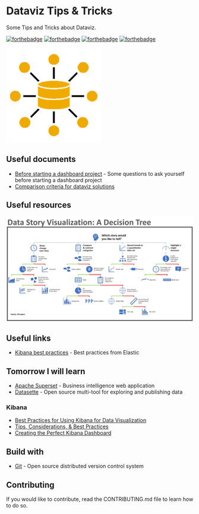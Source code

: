 # Dataviz Tips & Tricks

Some Tips and Tricks about Dataviz.

[![forthebadge](https://forthebadge.com/images/badges/you-didnt-ask-for-this.svg)](http://forthebadge.com) [![forthebadge](https://forthebadge.com/images/badges/contains-technical-debt.svg)](http://forthebadge.com)  [![forthebadge](https://forthebadge.com/images/badges/check-it-out.svg)](http://forthebadge.com)  [![forthebadge](https://forthebadge.com/images/badges/built-with-love.svg)](http://forthebadge.com)

![Data](./images/data-logo-256.png)

## Useful documents

* [Before starting a dashboard project](./docs/Before-starting-a-dashboard-project.md) - Some questions to ask yourself before starting a dashboard project
* [Comparison criteria for dataviz solutions](./docs/Comparison-criteria-for-dataviz-solutions.md)

## Useful resources

![Data Story Visualization Decision Tree](./images/data-story-visualization-decision-tree.png)

## Useful links

* [Kibana best practices](https://www.elastic.co/guide/en/kibana/master/development-best-practices.html) - Best practices from Elastic

## Tomorrow I will learn

* [Apache Superset](https://superset.apache.org/docs/intro) - Business intelligence web application
* [Datasette](https://datasette.io/) - Open source multi-tool for exploring and publishing data

### Kibana

* [Best Practices for Using Kibana for Data Visualization](https://dzone.com/articles/best-practices-for-using-kibana-for-data-visualiza#:~:text=The%20Best%20Practices%20for%20Using%20Kibana%20for%20Data,of%20data%20in%20question.%20...%20Plus%20d%27articles...%20)
* [Tips, Considerations, & Best Practices](https://elire.com/2020/12/kibana-tips-considerations-best-practices/)
* [Creating the Perfect Kibana Dashboard](https://logz.io/blog/perfect-kibana-dashboard/)

## Build with

* [Git](https://git-scm.com) - Open source distributed version control system

## Contributing

If you would like to contribute, read the CONTRIBUTING.md file to learn how to do so.
